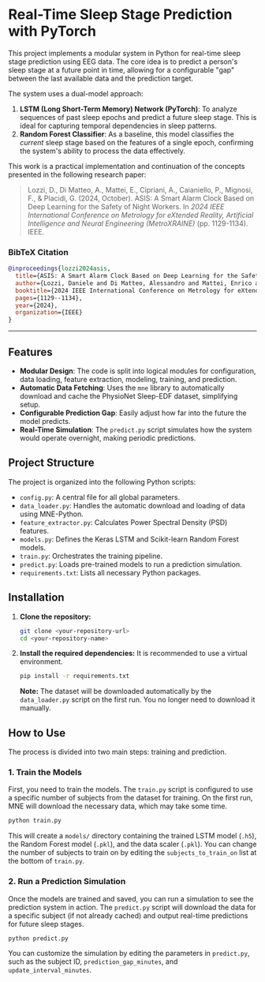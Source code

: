 # Real-Time Sleep Stage Prediction with PyTorch

This project implements a modular system in Python for real-time sleep stage prediction using EEG data. The core idea is to predict a person's sleep stage at a future point in time, allowing for a configurable "gap" between the last available data and the prediction target. 

The system uses a dual-model approach:
1.  **LSTM (Long Short-Term Memory) Network (PyTorch)**: To analyze sequences of past sleep epochs and predict a future sleep stage. This is ideal for capturing temporal dependencies in sleep patterns.
2.  **Random Forest Classifier**: As a baseline, this model classifies the *current* sleep stage based on the features of a single epoch, confirming the system's ability to process the data effectively.

This work is a practical implementation and continuation of the concepts presented in the following research paper:
> Lozzi, D., Di Matteo, A., Mattei, E., Cipriani, A., Caianiello, P., Mignosi, F., & Placidi, G. (2024, October). ASIS: A Smart Alarm Clock Based on Deep Learning for the Safety of Night Workers. In *2024 IEEE International Conference on Metrology for eXtended Reality, Artificial Intelligence and Neural Engineering (MetroXRAINE)* (pp. 1129-1134). IEEE.

### BibTeX Citation
```bibtex
@inproceedings{lozzi2024asis,
  title={ASIS: A Smart Alarm Clock Based on Deep Learning for the Safety of Night Workers},
  author={Lozzi, Daniele and Di Matteo, Alessandro and Mattei, Enrico and Cipriani, Alessia and Caianiello, Pasquale and Mignosi, Filippo and Placidi, Giuseppe},
  booktitle={2024 IEEE International Conference on Metrology for eXtended Reality, Artificial Intelligence and Neural Engineering (MetroXRAINE)},
  pages={1129--1134},
  year={2024},
  organization={IEEE}
}
```

---

## Features

- **Modular Design**: The code is split into logical modules for configuration, data loading, feature extraction, modeling, training, and prediction.
- **Automatic Data Fetching**: Uses the `mne` library to automatically download and cache the PhysioNet Sleep-EDF dataset, simplifying setup.
- **Configurable Prediction Gap**: Easily adjust how far into the future the model predicts.
- **Real-Time Simulation**: The `predict.py` script simulates how the system would operate overnight, making periodic predictions.

## Project Structure

The project is organized into the following Python scripts:

-   `config.py`: A central file for all global parameters.
-   `data_loader.py`: Handles the automatic download and loading of data using MNE-Python. 
-   `feature_extractor.py`: Calculates Power Spectral Density (PSD) features.
-   `models.py`: Defines the Keras LSTM and Scikit-learn Random Forest models.
-   `train.py`: Orchestrates the training pipeline.
-   `predict.py`: Loads pre-trained models to run a prediction simulation.
-   `requirements.txt`: Lists all necessary Python packages.

## Installation

1.  **Clone the repository:**
    ```bash
    git clone <your-repository-url>
    cd <your-repository-name>
    ```

2.  **Install the required dependencies:**
    It is recommended to use a virtual environment.
    ```bash
    pip install -r requirements.txt
    ```
    **Note:** The dataset will be downloaded automatically by the `data_loader.py` script on the first run. You no longer need to download it manually.

## How to Use

The process is divided into two main steps: training and prediction.

### 1. Train the Models

First, you need to train the models. The `train.py` script is configured to use a specific number of subjects from the dataset for training. On the first run, MNE will download the necessary data, which may take some time.

```bash
python train.py
```

This will create a `models/` directory containing the trained LSTM model (`.h5`), the Random Forest model (`.pkl`), and the data scaler (`.pkl`). You can change the number of subjects to train on by editing the `subjects_to_train_on` list at the bottom of `train.py`.

### 2. Run a Prediction Simulation

Once the models are trained and saved, you can run a simulation to see the prediction system in action. The `predict.py` script will download the data for a specific subject (if not already cached) and output real-time predictions for future sleep stages.

```bash
python predict.py
```

You can customize the simulation by editing the parameters in `predict.py`, such as the subject ID, `prediction_gap_minutes`, and `update_interval_minutes`.
